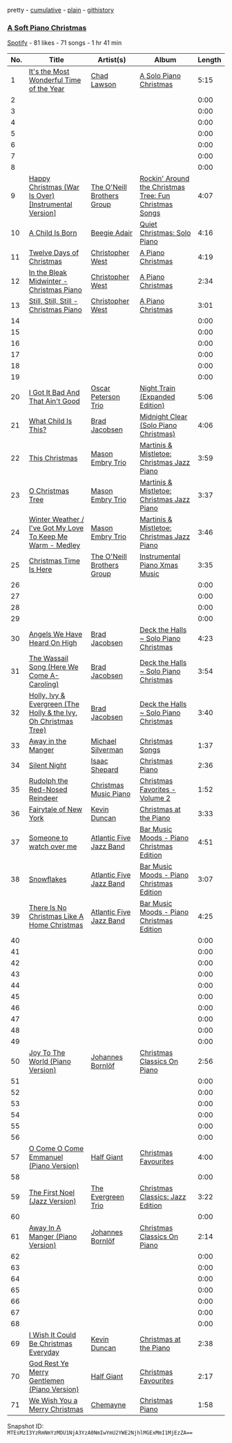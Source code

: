 pretty - [cumulative](/playlists/cumulative/7J8HlMdOq82WJAU6JmhR5d.md) - [plain](/playlists/plain/7J8HlMdOq82WJAU6JmhR5d) - [githistory](https://github.githistory.xyz/mackorone/spotify-playlist-archive/blob/main/playlists/plain/7J8HlMdOq82WJAU6JmhR5d)

### [A Soft Piano Christmas](https://open.spotify.com/playlist/7J8HlMdOq82WJAU6JmhR5d)

> 

[Spotify](https://open.spotify.com/user/spotify) - 81 likes - 71 songs - 1 hr 41 min

| No. | Title | Artist(s) | Album | Length |
|---|---|---|---|---|
| 1 | [It's the Most Wonderful Time of the Year](https://open.spotify.com/track/2JPjsCvn379yvhrQ3Mdlfv) | [Chad Lawson](https://open.spotify.com/artist/72uoxerTvAd7x3cbfYmNc8) | [A Solo Piano Christmas](https://open.spotify.com/album/2bG3qQqkhWssPLeGtEwvzY) | 5:15 |
| 2 | [](https://open.spotify.com/track/4bLV6dcjnHejKFKUm2lShe) | [](https://open.spotify.com/artist/0LyfQWJT6nXafLPZqxe9Of) | [](https://open.spotify.com/album/5NVZvHywOX33YAOZduxxCI) | 0:00 |
| 3 | [](https://open.spotify.com/track/6svYbhJNpBNGMABD4aXD3n) | [](https://open.spotify.com/artist/0LyfQWJT6nXafLPZqxe9Of) | [](https://open.spotify.com/album/5NVZvHywOX33YAOZduxxCI) | 0:00 |
| 4 | [](https://open.spotify.com/track/7LjZkTF371GIY71RNcBhhn) | [](https://open.spotify.com/artist/0LyfQWJT6nXafLPZqxe9Of) | [](https://open.spotify.com/album/5NVZvHywOX33YAOZduxxCI) | 0:00 |
| 5 | [](https://open.spotify.com/track/3rAH1KQB8gVAi6aNWtrpq6) | [](https://open.spotify.com/artist/0LyfQWJT6nXafLPZqxe9Of) | [](https://open.spotify.com/album/5NVZvHywOX33YAOZduxxCI) | 0:00 |
| 6 | [](https://open.spotify.com/track/0zQ4J02tYSeCCwHIyXYoUG) | [](https://open.spotify.com/artist/0LyfQWJT6nXafLPZqxe9Of) | [](https://open.spotify.com/album/5NVZvHywOX33YAOZduxxCI) | 0:00 |
| 7 | [](https://open.spotify.com/track/5YYJodC5nrcYFMoZben8OQ) | [](https://open.spotify.com/artist/0LyfQWJT6nXafLPZqxe9Of) | [](https://open.spotify.com/album/5NVZvHywOX33YAOZduxxCI) | 0:00 |
| 8 | [](https://open.spotify.com/track/1TtJJ7YP6JCQ3aH8PQpreD) | [](https://open.spotify.com/artist/0LyfQWJT6nXafLPZqxe9Of) | [](https://open.spotify.com/album/5NVZvHywOX33YAOZduxxCI) | 0:00 |
| 9 | [Happy Christmas \(War Is Over\) \[Instrumental Version\]](https://open.spotify.com/track/5fZIVmTYYXCDieEURgMwJ9) | [The O'Neill Brothers Group](https://open.spotify.com/artist/0cylxW7HGdK9xMdubw2oYW) | [Rockin' Around the Christmas Tree: Fun Christmas Songs](https://open.spotify.com/album/6C6ecrPwCvAlAwJdDinr0d) | 4:07 |
| 10 | [A Child Is Born](https://open.spotify.com/track/7jXhebc6g6U7vmUqofctKV) | [Beegie Adair](https://open.spotify.com/artist/5gYIhpLwCYoxh3V8KANZpI) | [Quiet Christmas: Solo Piano](https://open.spotify.com/album/3b68gZEVcnl4eeFfsowQaK) | 4:16 |
| 11 | [Twelve Days of Christmas](https://open.spotify.com/track/07hgAyhmt29WKznjaYFlQo) | [Christopher West](https://open.spotify.com/artist/6FsXOVxLro1VeFa5c6jK1y) | [A Piano Christmas](https://open.spotify.com/album/2MqdDdAlMBV1acG6uEsZ1X) | 4:19 |
| 12 | [In the Bleak Midwinter \- Christmas Piano](https://open.spotify.com/track/4oUw6PvzQVJSqM4XPHwKrn) | [Christopher West](https://open.spotify.com/artist/6FsXOVxLro1VeFa5c6jK1y) | [A Piano Christmas](https://open.spotify.com/album/2MqdDdAlMBV1acG6uEsZ1X) | 2:34 |
| 13 | [Still, Still, Still \- Christmas Piano](https://open.spotify.com/track/5GoY7XXKsArFSwKmlRRJdj) | [Christopher West](https://open.spotify.com/artist/6FsXOVxLro1VeFa5c6jK1y) | [A Piano Christmas](https://open.spotify.com/album/2MqdDdAlMBV1acG6uEsZ1X) | 3:01 |
| 14 | [](https://open.spotify.com/track/780IDoevWnKdz4mf4UoGjO) | [](https://open.spotify.com/artist/0LyfQWJT6nXafLPZqxe9Of) | [](https://open.spotify.com/album/4aBHuJfciuVyOcgAXX2NvJ) | 0:00 |
| 15 | [](https://open.spotify.com/track/5D1cCqqEUUlbTz0mrpb1DS) | [](https://open.spotify.com/artist/0LyfQWJT6nXafLPZqxe9Of) | [](https://open.spotify.com/album/4aBHuJfciuVyOcgAXX2NvJ) | 0:00 |
| 16 | [](https://open.spotify.com/track/3IMX6zQmyg6gZpmFmHYxiE) | [](https://open.spotify.com/artist/0LyfQWJT6nXafLPZqxe9Of) | [](https://open.spotify.com/album/4aBHuJfciuVyOcgAXX2NvJ) | 0:00 |
| 17 | [](https://open.spotify.com/track/7KlSdIDCajVZgAHpMTMV8Y) | [](https://open.spotify.com/artist/0LyfQWJT6nXafLPZqxe9Of) | [](https://open.spotify.com/album/4aBHuJfciuVyOcgAXX2NvJ) | 0:00 |
| 18 | [](https://open.spotify.com/track/6jnVe0mrlljgBx7il7YtUJ) | [](https://open.spotify.com/artist/0LyfQWJT6nXafLPZqxe9Of) | [](https://open.spotify.com/album/4aBHuJfciuVyOcgAXX2NvJ) | 0:00 |
| 19 | [](https://open.spotify.com/track/2DLDeRXsuBnTMtkBDghOcp) | [](https://open.spotify.com/artist/0LyfQWJT6nXafLPZqxe9Of) | [](https://open.spotify.com/album/4aBHuJfciuVyOcgAXX2NvJ) | 0:00 |
| 20 | [I Got It Bad And That Ain't Good](https://open.spotify.com/track/2kpaRWsZTE96rmw0NBfP0c) | [Oscar Peterson Trio](https://open.spotify.com/artist/0ldU0QJm31y0d6f57R1G2A) | [Night Train \(Expanded Edition\)](https://open.spotify.com/album/1wht9VwbCummrzrwOOjAm7) | 5:06 |
| 21 | [What Child Is This?](https://open.spotify.com/track/1TNwhjINz41KN2RQdNC8PC) | [Brad Jacobsen](https://open.spotify.com/artist/2qAOVsSeDczqT4oSWJ2q2s) | [Midnight Clear \(Solo Piano Christmas\)](https://open.spotify.com/album/3AIeAwdIGpzbOeFStZjNSv) | 4:06 |
| 22 | [This Christmas](https://open.spotify.com/track/0gWpfyUrTKSavND3OhIJpt) | [Mason Embry Trio](https://open.spotify.com/artist/3CAwTtzAtzwR6grP0UR2H5) | [Martinis & Mistletoe: Christmas Jazz Piano](https://open.spotify.com/album/0rw4XLoRjCgmFylQkuBFjH) | 3:59 |
| 23 | [O Christmas Tree](https://open.spotify.com/track/6aPvFohVtmfvhXwApum5MP) | [Mason Embry Trio](https://open.spotify.com/artist/3CAwTtzAtzwR6grP0UR2H5) | [Martinis & Mistletoe: Christmas Jazz Piano](https://open.spotify.com/album/0rw4XLoRjCgmFylQkuBFjH) | 3:37 |
| 24 | [Winter Weather / I've Got My Love To Keep Me Warm \- Medley](https://open.spotify.com/track/2rFXvFQc3qelulkmjbSaAM) | [Mason Embry Trio](https://open.spotify.com/artist/3CAwTtzAtzwR6grP0UR2H5) | [Martinis & Mistletoe: Christmas Jazz Piano](https://open.spotify.com/album/0rw4XLoRjCgmFylQkuBFjH) | 3:46 |
| 25 | [Christmas Time Is Here](https://open.spotify.com/track/0pxg2PC1vvyYDtzIhBHvN2) | [The O'Neill Brothers Group](https://open.spotify.com/artist/0cylxW7HGdK9xMdubw2oYW) | [Instrumental Piano Xmas Music](https://open.spotify.com/album/1qY8wVhzj5pDEYyADT5p9K) | 3:35 |
| 26 | [](https://open.spotify.com/track/6h0GngooCXUoRnC2Qm7GiA) | [](https://open.spotify.com/artist/0LyfQWJT6nXafLPZqxe9Of) | [](https://open.spotify.com/album/0yHBhRyRiqllCI9rRjGMfx) | 0:00 |
| 27 | [](https://open.spotify.com/track/5qWWJm8kurh3zkfbTTwpR7) | [](https://open.spotify.com/artist/0LyfQWJT6nXafLPZqxe9Of) | [](https://open.spotify.com/album/0yHBhRyRiqllCI9rRjGMfx) | 0:00 |
| 28 | [](https://open.spotify.com/track/3lykOhcfTlJmrlnVcXNpu0) | [](https://open.spotify.com/artist/0LyfQWJT6nXafLPZqxe9Of) | [](https://open.spotify.com/album/0yHBhRyRiqllCI9rRjGMfx) | 0:00 |
| 29 | [](https://open.spotify.com/track/07yTTMu0KdOVFXGnONq70v) | [](https://open.spotify.com/artist/0LyfQWJT6nXafLPZqxe9Of) | [](https://open.spotify.com/album/46zfewYmmVsU3sDnLMjTXC) | 0:00 |
| 30 | [Angels We Have Heard On High](https://open.spotify.com/track/7vqQmFt1mXh5H68PUS3HpZ) | [Brad Jacobsen](https://open.spotify.com/artist/2qAOVsSeDczqT4oSWJ2q2s) | [Deck the Halls \~ Solo Piano Christmas](https://open.spotify.com/album/4eTP9X1l4ipmAvTM283Ws2) | 4:23 |
| 31 | [The Wassail Song \(Here We Come A\-Caroling\)](https://open.spotify.com/track/6s762qoRM0crwCOU63DLd6) | [Brad Jacobsen](https://open.spotify.com/artist/2qAOVsSeDczqT4oSWJ2q2s) | [Deck the Halls \~ Solo Piano Christmas](https://open.spotify.com/album/4eTP9X1l4ipmAvTM283Ws2) | 3:54 |
| 32 | [Holly, Ivy & Evergreen \(The Holly & the Ivy, Oh Christmas Tree\)](https://open.spotify.com/track/2e9F77qXQzZlNKeQf3niAC) | [Brad Jacobsen](https://open.spotify.com/artist/2qAOVsSeDczqT4oSWJ2q2s) | [Deck the Halls \~ Solo Piano Christmas](https://open.spotify.com/album/4eTP9X1l4ipmAvTM283Ws2) | 3:40 |
| 33 | [Away in the Manger](https://open.spotify.com/track/2eCL6HqJTc5uxBPYIWQDnH) | [Michael Silverman](https://open.spotify.com/artist/59PMoeYMK4U67YYzVWZGoi) | [Christmas Songs](https://open.spotify.com/album/4YbNVHq2H8O6gg9ipsCGQK) | 1:37 |
| 34 | [Silent Night](https://open.spotify.com/track/6keo2fmh6aHU5aTdMijgYV) | [Isaac Shepard](https://open.spotify.com/artist/1DwN9SgcUTscLOl70fwS7b) | [Christmas Piano](https://open.spotify.com/album/2gYyEzmwxK0BBaXumbrygf) | 2:36 |
| 35 | [Rudolph the Red\-Nosed Reindeer](https://open.spotify.com/track/3Nq46Zx5hHSZGtwS1Dzzue) | [Christmas Music Piano](https://open.spotify.com/artist/7IuSnbAPEySACDDYEKdBcn) | [Christmas Favorites \- Volume 2](https://open.spotify.com/album/1pY5Tx8t82kIBZeJwwWjHN) | 1:52 |
| 36 | [Fairytale of New York](https://open.spotify.com/track/3KOJjkgH7r5nHamhCAmmb5) | [Kevin Duncan](https://open.spotify.com/artist/2Kg6QagAYT2ttYNxWnlADj) | [Christmas at the Piano](https://open.spotify.com/album/3YrqmcMeScUTkGq0wGT5IE) | 3:33 |
| 37 | [Someone to watch over me](https://open.spotify.com/track/0XTT6PvSOr277rofOPecQx) | [Atlantic Five Jazz Band](https://open.spotify.com/artist/2utgbFODWxZ6ZPLVhRaToA) | [Bar Music Moods \- Piano Christmas Edition](https://open.spotify.com/album/2COlnBwj3erhL8zlJAbeh4) | 4:51 |
| 38 | [Snowflakes](https://open.spotify.com/track/4ysDXAN3TX9EJajWSsozHX) | [Atlantic Five Jazz Band](https://open.spotify.com/artist/2utgbFODWxZ6ZPLVhRaToA) | [Bar Music Moods \- Piano Christmas Edition](https://open.spotify.com/album/2COlnBwj3erhL8zlJAbeh4) | 3:07 |
| 39 | [There Is No Christmas Like A Home Christmas](https://open.spotify.com/track/6Yar1jn8jxUR1VqR9VqW78) | [Atlantic Five Jazz Band](https://open.spotify.com/artist/2utgbFODWxZ6ZPLVhRaToA) | [Bar Music Moods \- Piano Christmas Edition](https://open.spotify.com/album/2COlnBwj3erhL8zlJAbeh4) | 4:25 |
| 40 | [](https://open.spotify.com/track/2BA9lxm5WcM1Ek98E70gav) | [](https://open.spotify.com/artist/0LyfQWJT6nXafLPZqxe9Of) | [](https://open.spotify.com/album/7c61x1Ib6uiyBut89oZQBD) | 0:00 |
| 41 | [](https://open.spotify.com/track/4XsCqXKu6sPdY0548ElOuX) | [](https://open.spotify.com/artist/0LyfQWJT6nXafLPZqxe9Of) | [](https://open.spotify.com/album/2RarOAXZmYHWw3Zk23vyDa) | 0:00 |
| 42 | [](https://open.spotify.com/track/3U9kUtbt96KdmmGtt1c6EI) | [](https://open.spotify.com/artist/0LyfQWJT6nXafLPZqxe9Of) | [](https://open.spotify.com/album/2RarOAXZmYHWw3Zk23vyDa) | 0:00 |
| 43 | [](https://open.spotify.com/track/1gGlPQjBUdJ7mTtcumuFjC) | [](https://open.spotify.com/artist/0LyfQWJT6nXafLPZqxe9Of) | [](https://open.spotify.com/album/0pUvAtUzuXKBAFTzuvxLcL) | 0:00 |
| 44 | [](https://open.spotify.com/track/7dI8S6I15B1VoKAAoHBKZ5) | [](https://open.spotify.com/artist/0LyfQWJT6nXafLPZqxe9Of) | [](https://open.spotify.com/album/5AndhwkQZOMBNMbDeVrAAV) | 0:00 |
| 45 | [](https://open.spotify.com/track/4D0jUYYtsdJywfap3EZg3S) | [](https://open.spotify.com/artist/0LyfQWJT6nXafLPZqxe9Of) | [](https://open.spotify.com/album/3XNGnpf2mWrkFGRfI67AmW) | 0:00 |
| 46 | [](https://open.spotify.com/track/2i9tle5pcFC30juQxD8q4p) | [](https://open.spotify.com/artist/0LyfQWJT6nXafLPZqxe9Of) | [](https://open.spotify.com/album/0yHBhRyRiqllCI9rRjGMfx) | 0:00 |
| 47 | [](https://open.spotify.com/track/5RH7e8dotrJNLdfbDgXkxG) | [](https://open.spotify.com/artist/0LyfQWJT6nXafLPZqxe9Of) | [](https://open.spotify.com/album/0pCLie2ziptu5IJwLPJzhI) | 0:00 |
| 48 | [](https://open.spotify.com/track/2FfrdvaIfa9rTf1DnBs6aX) | [](https://open.spotify.com/artist/0LyfQWJT6nXafLPZqxe9Of) | [](https://open.spotify.com/album/7JgDv3Hv4QlA6w6v9yYq2m) | 0:00 |
| 49 | [](https://open.spotify.com/track/5QarVtsSmGDiIsCy49yLEs) | [](https://open.spotify.com/artist/0LyfQWJT6nXafLPZqxe9Of) | [](https://open.spotify.com/album/0jN1WfdTAdNwP3dAPKUlym) | 0:00 |
| 50 | [Joy To The World \(Piano Version\)](https://open.spotify.com/track/0OBXPJ5YRVJGYHAR78FtY2) | [Johannes Bornlöf](https://open.spotify.com/artist/1yLIaxyVkZnLMXhfRSYEjV) | [Christmas Classics On Piano](https://open.spotify.com/album/2z4Fmyp1S27K49o1eHLRmV) | 2:56 |
| 51 | [](https://open.spotify.com/track/2TmN1Q6XWnCV4BE7yNyTmt) | [](https://open.spotify.com/artist/0LyfQWJT6nXafLPZqxe9Of) | [](https://open.spotify.com/album/1gVc0hHR4O2g3eDPwX8CMn) | 0:00 |
| 52 | [](https://open.spotify.com/track/7vTU3jaddNDNycENrbH690) | [](https://open.spotify.com/artist/0LyfQWJT6nXafLPZqxe9Of) | [](https://open.spotify.com/album/3iu4gkzcCFEY7MPr3uJkaK) | 0:00 |
| 53 | [](https://open.spotify.com/track/3OFVPnd0PkfVsOD0MF2BkA) | [](https://open.spotify.com/artist/0LyfQWJT6nXafLPZqxe9Of) | [](https://open.spotify.com/album/7JgDv3Hv4QlA6w6v9yYq2m) | 0:00 |
| 54 | [](https://open.spotify.com/track/0byIYyVrEZkAg6cwl9gAfz) | [](https://open.spotify.com/artist/0LyfQWJT6nXafLPZqxe9Of) | [](https://open.spotify.com/album/1gVc0hHR4O2g3eDPwX8CMn) | 0:00 |
| 55 | [](https://open.spotify.com/track/3qUCIw0vwknzxksvu5OrFf) | [](https://open.spotify.com/artist/0LyfQWJT6nXafLPZqxe9Of) | [](https://open.spotify.com/album/6PAOEFCeBAB3QyTVrkNvXT) | 0:00 |
| 56 | [](https://open.spotify.com/track/1CRpttW8EKGeCeuUg5yuo7) | [](https://open.spotify.com/artist/0LyfQWJT6nXafLPZqxe9Of) | [](https://open.spotify.com/album/11LCC0z6mZk9Mk8UVff2Rg) | 0:00 |
| 57 | [O Come O Come Emmanuel \(Piano Version\)](https://open.spotify.com/track/4F3LK04xkjQSBn0kD4wUK5) | [Half Giant](https://open.spotify.com/artist/3nEq4JXO2GPqB7n95OacSk) | [Christmas Favourites](https://open.spotify.com/album/6k9vWtHRx68135B2YIpAN1) | 4:00 |
| 58 | [](https://open.spotify.com/track/3wa07vRutRz7omoaF8Y203) | [](https://open.spotify.com/artist/0LyfQWJT6nXafLPZqxe9Of) | [](https://open.spotify.com/album/6PAOEFCeBAB3QyTVrkNvXT) | 0:00 |
| 59 | [The First Noel \(Jazz Version\)](https://open.spotify.com/track/0N8NC3x07GiqRAkHIFa3YG) | [The Evergreen Trio](https://open.spotify.com/artist/20vIrAPa9XfzrBf4z6H54v) | [Christmas Classics: Jazz Edition](https://open.spotify.com/album/3IIL9yw2gvW7fUbkqg1rMa) | 3:22 |
| 60 | [](https://open.spotify.com/track/45yPqVg5dHBwsEK1Z72DwW) | [](https://open.spotify.com/artist/0LyfQWJT6nXafLPZqxe9Of) | [](https://open.spotify.com/album/1gVc0hHR4O2g3eDPwX8CMn) | 0:00 |
| 61 | [Away In A Manger \(Piano Version\)](https://open.spotify.com/track/6qq364Edy3rdoD3SXiG716) | [Johannes Bornlöf](https://open.spotify.com/artist/1yLIaxyVkZnLMXhfRSYEjV) | [Christmas Classics On Piano](https://open.spotify.com/album/2z4Fmyp1S27K49o1eHLRmV) | 2:14 |
| 62 | [](https://open.spotify.com/track/1zoEq36zYZOLY1xaAfxujU) | [](https://open.spotify.com/artist/0LyfQWJT6nXafLPZqxe9Of) | [](https://open.spotify.com/album/0pUvAtUzuXKBAFTzuvxLcL) | 0:00 |
| 63 | [](https://open.spotify.com/track/66mfPFzGKc6Y62YQx9QdZl) | [](https://open.spotify.com/artist/0LyfQWJT6nXafLPZqxe9Of) | [](https://open.spotify.com/album/0vC2jwHlYlIBt0omi48bmm) | 0:00 |
| 64 | [](https://open.spotify.com/track/5XB4pCmfsspHUDOSTck6tM) | [](https://open.spotify.com/artist/0LyfQWJT6nXafLPZqxe9Of) | [](https://open.spotify.com/album/1tSOQefweVeEW65XKip9X0) | 0:00 |
| 65 | [](https://open.spotify.com/track/2DU5BBascxQF2g1zcL3peJ) | [](https://open.spotify.com/artist/0LyfQWJT6nXafLPZqxe9Of) | [](https://open.spotify.com/album/11LCC0z6mZk9Mk8UVff2Rg) | 0:00 |
| 66 | [](https://open.spotify.com/track/2KlZUlzgIOcWTkAkpHcD9S) | [](https://open.spotify.com/artist/0LyfQWJT6nXafLPZqxe9Of) | [](https://open.spotify.com/album/1gVc0hHR4O2g3eDPwX8CMn) | 0:00 |
| 67 | [](https://open.spotify.com/track/1RNzv8ufhQVyQIt6wYH2UY) | [](https://open.spotify.com/artist/0LyfQWJT6nXafLPZqxe9Of) | [](https://open.spotify.com/album/0vC2jwHlYlIBt0omi48bmm) | 0:00 |
| 68 | [](https://open.spotify.com/track/35tbXTZlU8oY7JXSfz2BX2) | [](https://open.spotify.com/artist/0LyfQWJT6nXafLPZqxe9Of) | [](https://open.spotify.com/album/36wbWnwlHMPnchlke4pGbP) | 0:00 |
| 69 | [I Wish It Could Be Christmas Everyday](https://open.spotify.com/track/0wPujtWCbSrEy5eylY7SAn) | [Kevin Duncan](https://open.spotify.com/artist/2Kg6QagAYT2ttYNxWnlADj) | [Christmas at the Piano](https://open.spotify.com/album/3YrqmcMeScUTkGq0wGT5IE) | 2:38 |
| 70 | [God Rest Ye Merry Gentlemen \(Piano Version\)](https://open.spotify.com/track/6vB4uPVjC4sadwygZ2m7pj) | [Half Giant](https://open.spotify.com/artist/3nEq4JXO2GPqB7n95OacSk) | [Christmas Favourites](https://open.spotify.com/album/6k9vWtHRx68135B2YIpAN1) | 2:17 |
| 71 | [We Wish You a Merry Christmas](https://open.spotify.com/track/7djE736GUrIxw7HtHo0ZI8) | [Chemayne](https://open.spotify.com/artist/3Wl6XL61V0pRkj13dgItId) | [Christmas Piano](https://open.spotify.com/album/70IMAyBu1KzdLsY5bwanHs) | 1:58 |

Snapshot ID: `MTEsMzI3YzRmNmYzMDU1NjA3YzA0NmIwYmU2YWE2NjhlMGExMmI1MjEzZA==`
